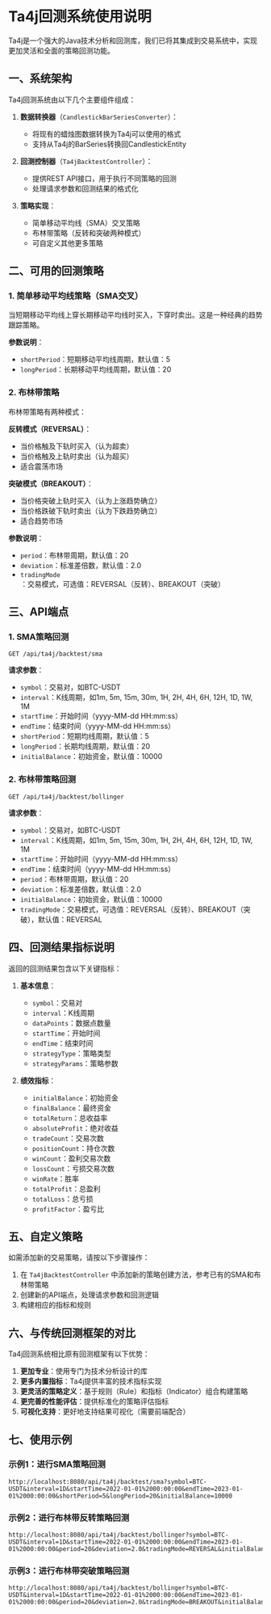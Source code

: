 # Ta4j回测系统使用说明

Ta4j是一个强大的Java技术分析和回测库，我们已将其集成到交易系统中，实现更加灵活和全面的策略回测功能。

## 一、系统架构

Ta4j回测系统由以下几个主要组件组成：

1. **数据转换器**（`CandlestickBarSeriesConverter`）：
   - 将现有的蜡烛图数据转换为Ta4j可以使用的格式
   - 支持从Ta4j的BarSeries转换回CandlestickEntity

2. **回测控制器**（`Ta4jBacktestController`）：
   - 提供REST API接口，用于执行不同策略的回测
   - 处理请求参数和回测结果的格式化

3. **策略实现**：
   - 简单移动平均线（SMA）交叉策略
   - 布林带策略（反转和突破两种模式）
   - 可自定义其他更多策略

## 二、可用的回测策略

### 1. 简单移动平均线策略（SMA交叉）

当短期移动平均线上穿长期移动平均线时买入，下穿时卖出。这是一种经典的趋势跟踪策略。

**参数说明**：
- `shortPeriod`：短期移动平均线周期，默认值：5
- `longPeriod`：长期移动平均线周期，默认值：20

### 2. 布林带策略

布林带策略有两种模式：

**反转模式（REVERSAL）**：
- 当价格触及下轨时买入（认为超卖）
- 当价格触及上轨时卖出（认为超买）
- 适合震荡市场

**突破模式（BREAKOUT）**：
- 当价格突破上轨时买入（认为上涨趋势确立）
- 当价格跌破下轨时卖出（认为下跌趋势确立）
- 适合趋势市场

**参数说明**：
- `period`：布林带周期，默认值：20
- `deviation`：标准差倍数，默认值：2.0
- `tradingMode`：交易模式，可选值：REVERSAL（反转）、BREAKOUT（突破）

## 三、API端点

### 1. SMA策略回测

```
GET /api/ta4j/backtest/sma
```

**请求参数**：
- `symbol`：交易对，如BTC-USDT
- `interval`：K线周期，如1m, 5m, 15m, 30m, 1H, 2H, 4H, 6H, 12H, 1D, 1W, 1M
- `startTime`：开始时间（yyyy-MM-dd HH:mm:ss）
- `endTime`：结束时间（yyyy-MM-dd HH:mm:ss）
- `shortPeriod`：短期均线周期，默认值：5
- `longPeriod`：长期均线周期，默认值：20
- `initialBalance`：初始资金，默认值：10000

### 2. 布林带策略回测

```
GET /api/ta4j/backtest/bollinger
```

**请求参数**：
- `symbol`：交易对，如BTC-USDT
- `interval`：K线周期，如1m, 5m, 15m, 30m, 1H, 2H, 4H, 6H, 12H, 1D, 1W, 1M
- `startTime`：开始时间（yyyy-MM-dd HH:mm:ss）
- `endTime`：结束时间（yyyy-MM-dd HH:mm:ss）
- `period`：布林带周期，默认值：20
- `deviation`：标准差倍数，默认值：2.0
- `initialBalance`：初始资金，默认值：10000
- `tradingMode`：交易模式，可选值：REVERSAL（反转）、BREAKOUT（突破），默认值：REVERSAL

## 四、回测结果指标说明

返回的回测结果包含以下关键指标：

1. **基本信息**：
   - `symbol`：交易对
   - `interval`：K线周期
   - `dataPoints`：数据点数量
   - `startTime`：开始时间
   - `endTime`：结束时间
   - `strategyType`：策略类型
   - `strategyParams`：策略参数

2. **绩效指标**：
   - `initialBalance`：初始资金
   - `finalBalance`：最终资金
   - `totalReturn`：总收益率
   - `absoluteProfit`：绝对收益
   - `tradeCount`：交易次数
   - `positionCount`：持仓次数
   - `winCount`：盈利交易次数
   - `lossCount`：亏损交易次数
   - `winRate`：胜率
   - `totalProfit`：总盈利
   - `totalLoss`：总亏损
   - `profitFactor`：盈亏比

## 五、自定义策略

如需添加新的交易策略，请按以下步骤操作：

1. 在 `Ta4jBacktestController` 中添加新的策略创建方法，参考已有的SMA和布林带策略
2. 创建新的API端点，处理请求参数和回测逻辑
3. 构建相应的指标和规则

## 六、与传统回测框架的对比

Ta4j回测系统相比原有回测框架有以下优势：

1. **更加专业**：使用专门为技术分析设计的库
2. **更多内置指标**：Ta4j提供丰富的技术指标实现
3. **更灵活的策略定义**：基于规则（Rule）和指标（Indicator）组合构建策略
4. **更完善的性能评估**：提供标准化的策略评估指标
5. **可视化支持**：更好地支持结果可视化（需要前端配合）

## 七、使用示例

### 示例1：进行SMA策略回测

```
http://localhost:8080/api/ta4j/backtest/sma?symbol=BTC-USDT&interval=1D&startTime=2022-01-01%2000:00:00&endTime=2023-01-01%2000:00:00&shortPeriod=5&longPeriod=20&initialBalance=10000
```

### 示例2：进行布林带反转策略回测

```
http://localhost:8080/api/ta4j/backtest/bollinger?symbol=BTC-USDT&interval=1D&startTime=2022-01-01%2000:00:00&endTime=2023-01-01%2000:00:00&period=20&deviation=2.0&tradingMode=REVERSAL&initialBalance=10000
```

### 示例3：进行布林带突破策略回测

```
http://localhost:8080/api/ta4j/backtest/bollinger?symbol=BTC-USDT&interval=1D&startTime=2022-01-01%2000:00:00&endTime=2023-01-01%2000:00:00&period=20&deviation=2.0&tradingMode=BREAKOUT&initialBalance=10000
``` 